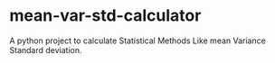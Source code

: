 # mean-var-std-calculator
A python project to calculate Statistical Methods Like mean Variance Standard deviation.
